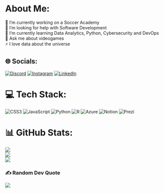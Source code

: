 # About Me:
🔭 I’m currently working on a Soccer Academy<br>🤝 I’m looking for help with Software Development<br>🌱 I’m currently learning Data Analytics, Python, Cybersecurity and DevOps<br>💬 Ask me about videogames<br>⚡ I love data about the universe


## 🌐 Socials:
[![Discord](https://img.shields.io/badge/Discord-%237289DA.svg?logo=discord&logoColor=white)](https://discord.gg/christianmolrob#6516) [![Instagram](https://img.shields.io/badge/Instagram-%23E4405F.svg?logo=Instagram&logoColor=white)](https://instagram.com/christianmolrob) [![LinkedIn](https://img.shields.io/badge/LinkedIn-%230077B5.svg?logo=linkedin&logoColor=white)](https://linkedin.com/in/christianmolrob) 

# 💻 Tech Stack:
![CSS3](https://img.shields.io/badge/css3-%231572B6.svg?style=for-the-badge&logo=css3&logoColor=white) ![JavaScript](https://img.shields.io/badge/javascript-%23323330.svg?style=for-the-badge&logo=javascript&logoColor=%23F7DF1E) ![Python](https://img.shields.io/badge/python-3670A0?style=for-the-badge&logo=python&logoColor=ffdd54) ![R](https://img.shields.io/badge/r-%23276DC3.svg?style=for-the-badge&logo=r&logoColor=white) ![Azure](https://img.shields.io/badge/azure-%230072C6.svg?style=for-the-badge&logo=azure-devops&logoColor=white) ![Notion](https://img.shields.io/badge/Notion-%23000000.svg?style=for-the-badge&logo=notion&logoColor=white) ![Prezi](https://img.shields.io/badge/Prezi-%23000000.svg?style=for-the-badge&logo=Prezi&logoColor=white)
# 📊 GitHub Stats:
![](https://github-readme-stats.vercel.app/api?username=christianmolrob&theme=radical&hide_border=true&include_all_commits=false&count_private=false)<br/>
![](https://github-readme-streak-stats.herokuapp.com/?user=christianmolrob&theme=radical&hide_border=true)<br/>
![](https://github-readme-stats.vercel.app/api/top-langs/?username=christianmolrob&theme=radical&hide_border=true&include_all_commits=false&count_private=false&layout=compact)

### ✍️ Random Dev Quote
![](https://quotes-github-readme.vercel.app/api?type=horizontal&theme=radical)

<!-- Proudly created with GPRM ( https://gprm.itsvg.in ) -->
